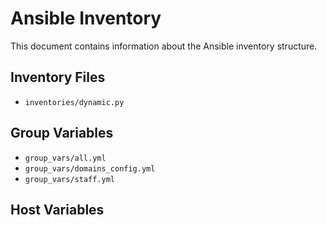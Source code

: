 # Ansible Inventory

This document contains information about the Ansible inventory structure.

## Inventory Files

- `inventories/dynamic.py`

## Group Variables

- `group_vars/all.yml`
- `group_vars/domains_config.yml`
- `group_vars/staff.yml`

## Host Variables
